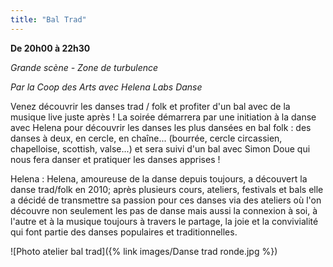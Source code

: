 ```yaml
---
title: "Bal Trad"
---
```

**De 20h00 à 22h30**

_Grande scène - Zone de turbulence_

_Par la Coop des Arts avec Helena Labs Danse_


Venez découvrir les danses trad / folk et profiter d'un bal avec de la musique live juste après ! 
La soirée démarrera par une initiation à la danse avec Helena pour découvrir les danses les plus dansées en bal folk : des danses à deux, en cercle, en chaîne... (bourrée, cercle circassien, chapelloise, scottish, valse...) et sera suivi d'un bal avec Simon Doue qui nous fera danser et pratiquer les danses apprises ! 

Helena : Helena, amoureuse de la danse depuis toujours, a découvert la danse trad/folk en 2010; après plusieurs cours, ateliers, festivals et bals elle a décidé de transmettre sa passion pour ces danses via des ateliers où l'on découvre non seulement les pas de danse mais aussi la connexion à soi, à l'autre et à la musique toujours à travers le partage, la joie et la convivialité qui font partie des danses populaires et traditionnelles.

![Photo atelier bal trad]({% link images/Danse trad ronde.jpg %})